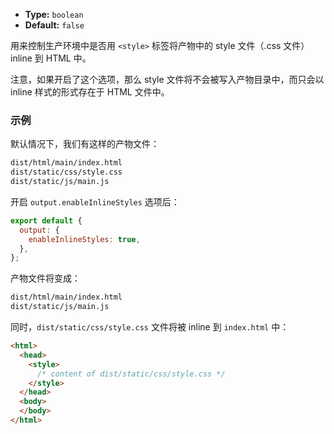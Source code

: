- **Type:** `boolean`
- **Default:** `false`

用来控制生产环境中是否用 `<style>` 标签将产物中的 style 文件（.css 文件）inline 到 HTML 中。

注意，如果开启了这个选项，那么 style 文件将不会被写入产物目录中，而只会以 inline 样式的形式存在于 HTML 文件中。

### 示例

默认情况下，我们有这样的产物文件：

```bash
dist/html/main/index.html
dist/static/css/style.css
dist/static/js/main.js
```

开启 `output.enableInlineStyles` 选项后：

```js
export default {
  output: {
    enableInlineStyles: true,
  },
};
```

产物文件将变成：

```bash
dist/html/main/index.html
dist/static/js/main.js
```

同时，`dist/static/css/style.css` 文件将被 inline 到 `index.html` 中：

```html
<html>
  <head>
    <style>
      /* content of dist/static/css/style.css */
    </style>
  </head>
  <body>
  </body>
</html>
```
